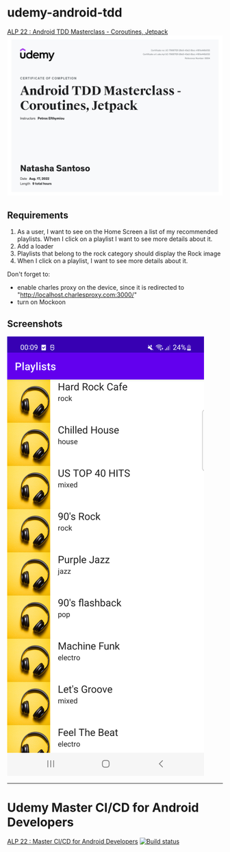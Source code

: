 # udemy-android-tdd

[ALP 22 : Android TDD Masterclass - Coroutines, Jetpack](https://www.udemy.com/course/android-11-tdd-masterclass/)
![tdd_certificate](image/certificate_tdd.jpeg)

## Requirements
1. As a user, I want to see on the Home Screen a list of my recommended playlists. When I click on a playlist I want to see more details about it.
2. Add a loader
3. Playlists that belong to the rock category should display the Rock image
4. When I click on a playlist, I want to see more details about it.

Don't forget to:
- enable charles proxy on the device, since it is redirected to "http://localhost.charlesproxy.com:3000/"
- turn on Mockoon

## Screenshots
![playlists_home](image/playlists_home.png)

---
# Udemy Master CI/CD for Android Developers
[ALP 22 : Master CI/CD for Android Developers](https://www.udemy.com/course/continuous-integration-and-continuous-delivery-for-android-developers/)
[![Build status](https://build.appcenter.ms/v0.1/apps/a9a41954-316f-4bc5-9b8c-e4dc2c1124de/branches/dev/badge)](https://appcenter.ms)